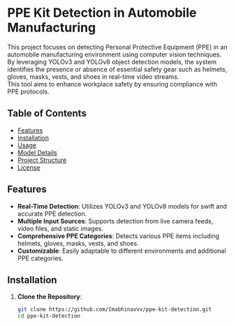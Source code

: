 # PPE Kit Detection in Automobile Manufacturing

This project focuses on detecting Personal Protective Equipment (PPE) in an automobile manufacturing environment using computer vision techniques.  
By leveraging YOLOv3 and YOLOv8 object detection models, the system identifies the presence or absence of essential safety gear such as helmets, gloves, masks, vests, and shoes in real-time video streams.  
This tool aims to enhance workplace safety by ensuring compliance with PPE protocols.

## Table of Contents

- [Features](#features)
- [Installation](#installation)
- [Usage](#usage)
- [Model Details](#model-details)
- [Project Structure](#project-structure)
- [License](#license)

## Features

- **Real-Time Detection**: Utilizes YOLOv3 and YOLOv8 models for swift and accurate PPE detection.
- **Multiple Input Sources**: Supports detection from live camera feeds, video files, and static images.
- **Comprehensive PPE Categories**: Detects various PPE items including helmets, gloves, masks, vests, and shoes.
- **Customizable**: Easily adaptable to different environments and additional PPE categories.

## Installation

1. **Clone the Repository**:

   ```bash
   git clone https://github.com/Imabhinavvv/ppe-kit-detection.git
   cd ppe-kit-detection

